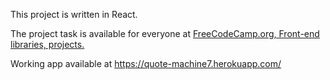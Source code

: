 This project is written in React. 

The project task is available for everyone at [FreeCodeCamp.org, Front-end libraries, projects.
](https://www.freecodecamp.org/learn/front-end-development-libraries/front-end-development-libraries-projects/build-a-random-quote-machine)

Working app available at https://quote-machine7.herokuapp.com/
